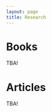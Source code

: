 ```yaml
---
layout: page
title: Research
---
```


<h1 class="content-listing-header sans">Books</h1>

TBA!

<h1 class="content-listing-header sans">Articles</h1>

TBA!




